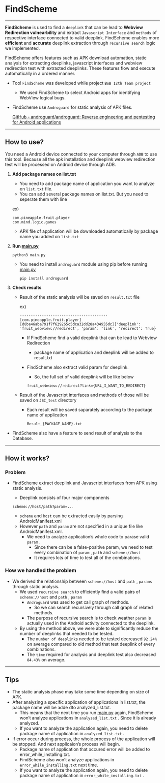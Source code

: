# FindScheme

---

**FindScheme** is used to find a `deeplink` that can be lead to **Webview Redirection vulnearbility** and extract `Javascript Interface` and `methods` of respective interface connected to valid deeplink.
FindScheme enables more **efficient** and **accurate** deeplink extraction through `recursive search` logic we implemented.

FindScheme offers features such as APK download automation, static analysis for extracting deeplinks, javascript interfaces and webview redirection test with extracted deeplinks. These features flow and execute automatically in a ordered manner.

- Tool `FindScheme` was developed while project `BoB 12th Team project`
    - We used FindScheme to select Android apps for identifying WebView logical bugs.
- FindScheme use `Androguard` for static analysis of APK files.
    
    [GitHub - androguard/androguard: Reverse engineering and pentesting for Android applications](https://github.com/androguard/androguard)
    

---

## How to use?

You need a Android device connected to your computer through `ADB`  to use this tool. Because all the apk installation and deeplink webview redirection test will be processed on Android device through ADB.

1. **Add package names on list.txt**
    - You need to add package name of application you want to analyze on `list.txt` file.
    - You can add several package names on list.txt. But you need to seperate them with line
    
    ex)
    
    ```
    com.pineapple.fruit.player
    com.mind.logic.games
    
    ```
    
    - APK file of application will be downloaded automatically by package name you added on `list.txt`
2. **Run [main.py](http://main.py/)**
    
    ```
    python3 main.py
    
    ```
    
    - You need to install `androguard` module using pip before running [main.py](http://main.py/)
        
        ```
        pip install androguard
        
        ```
        
3. **Check results**
    - Result of the static analysis will be saved on `result.txt` file
        
        ex)
        
        ```
        ----------------------------------------
        [com.pineapple.fruit.player]
        [d0ba46aba791f7f629265c5dca32dd28a434955dc]{'deeplink': 'fruit_webview://redirect', 'param': 'link', 'redirect': True}
        
        ```
        
        - If FindScheme find a valid deeplink that can be lead to Webview Redirection
            - package name of application and deeplink will be added to result.txt
        - FindScheme also extract valid param for deeplink.
            - So, the full set of valid deeplink will be like below
            
            ```
            fruit_webview://redirect?link={URL_I_WANT_TO_REDIRECT}
            
            ```
            
    - Result of the Javascript interfaces and methods of those will be saved on `JSI_test`  directory
        - Each result will be saved saparately according to the package name of application
            
            ```
            Result_{PACKAGE_NAME}.txt
            ```
            
- FindScheme also have a feature to send result of analysis to the Database.

---

## How it works?

### Problem

- FindScheme extract deeplink and Javascript interfaces from APK using static analysis.
    - Deeplink consists of four major components
    
    ```
    scheme://host/path?param=...
    
    ```
    
    - `scheme` and `host` can be extracted easily by parsing AndroidManifest.xml
    - However `path` and `param` are not specified in a unique file like AndroidManifest.xml.
        - We need to analyze application’s whole code to parase valid `param` .
            - Since there can be a false-positive param, we need to test every combination of `param` , `path` and `scheme://host`
            - It requires lots of time to test all of the combinations.

### How we handled the problem

- We derived the relationship between `scheme://host` and `path` , `params` through static analysis.
    - We used `recursive search` to efficiently find a valid pairs of `scheme://host` and `path` , `param`
        - `Androguard` was used to get call graph of methods.
            - So we can search recursively through call graph of related methods.
        - The purpose of recursive search is to check weather `param` is actually used in the Android activity connected to the deeplink.
    - By using the method above, we were able to significantly reduce the number of deeplinks that needed to be tested.
        - The `number of deeplinks` needed to be tested decreased `92.24%` on average compared to old method that test deeplink of every combinations.
        - The `time` required for analysis and deeplink test also decreased `84.43%` on average.

---

## Tips

- The static analysis phase may take some time depending on size of APK.
- After analyzing a specific application of applications in list.txt, the package name will be adde dto analyzed_list.txt.
    - This means that the next time you run [main.py](http://main.py/) again, FindScheme won’t analyze applications in `analyzed_list.txt` . Since it is already analyzed.
    - If you want to analyze the application again, you need to delete package name of application in `analyzed_list.txt` .
- If error occur during process, the whole process of the application will be stopped. And next applicaion’s process will begin.
    - Package name of application that occured error will be added to error_while_installing.txt.
    - FindScheme also won’t analyze applications in `error_while_installing.txt` next time.
    - If you want to analyze the application again, you need to delete package name of application in `error_while_installing.txt` .
